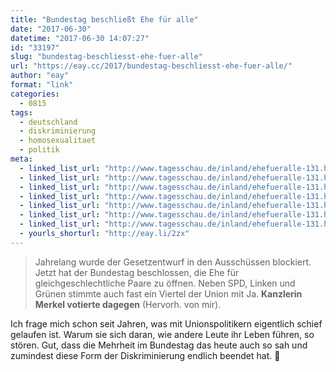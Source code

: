 ```yaml
---
title: "Bundestag beschließt Ehe für alle"
date: "2017-06-30"
datetime: "2017-06-30 14:07:27"
id: "33197"
slug: "bundestag-beschliesst-ehe-fuer-alle"
url: "https://eay.cc/2017/bundestag-beschliesst-ehe-fuer-alle/"
author: "eay"
format: "link"
categories:
  - 0815
tags:
  - deutschland
  - diskriminierung
  - homosexualitaet
  - politik
meta:
  - linked_list_url: "http://www.tagesschau.de/inland/ehefueralle-131.html"
  - linked_list_url: "http://www.tagesschau.de/inland/ehefueralle-131.html"
  - linked_list_url: "http://www.tagesschau.de/inland/ehefueralle-131.html"
  - linked_list_url: "http://www.tagesschau.de/inland/ehefueralle-131.html"
  - linked_list_url: "http://www.tagesschau.de/inland/ehefueralle-131.html"
  - linked_list_url: "http://www.tagesschau.de/inland/ehefueralle-131.html"
  - linked_list_url: "http://www.tagesschau.de/inland/ehefueralle-131.html"
  - yourls_shorturl: "http://eay.li/2zx"
---
```


> Jahrelang wurde der Gesetzentwurf in den Ausschüssen blockiert. Jetzt hat der Bundestag beschlossen, die Ehe für gleichgeschlechtliche Paare zu öffnen. Neben SPD, Linken und Grünen stimmte auch fast ein Viertel der Union mit Ja. **Kanzlerin Merkel votierte dagegen** (Hervorh. von mir).

Ich frage mich schon seit Jahren, was mit Unionspolitikern eigentlich schief gelaufen ist. Warum sie sich daran, wie andere Leute ihr Leben führen, so stören. Gut, dass die Mehrheit im Bundestag das heute auch so sah und zumindest diese Form der Diskriminierung endlich beendet hat. 🌈
